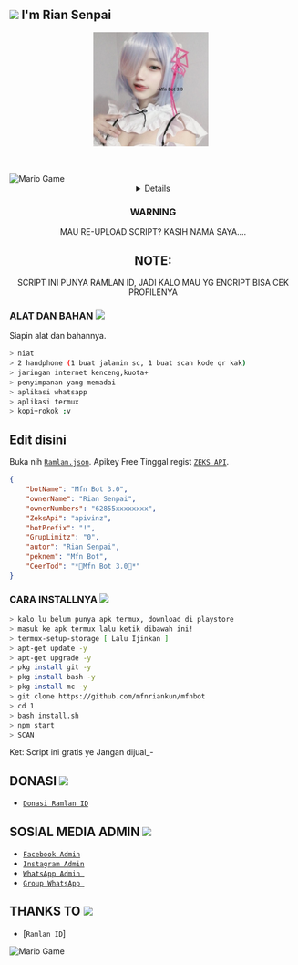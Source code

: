 ## <img src="https://github.com/TheDudeThatCode/TheDudeThatCode/blob/master/Assets/Hi.gif" width="29px"> I'm Rian Senpai
<p align="center">
<p align='center'><a href="https://www.instagram.com/kiyomizu.miyuki/"><img height="200" src="https://github.com/mfnriankun/mfnbot/blob/master/src/image/thumbnail.jpeg"></a>&nbsp;&nbsp;</p>
</p>
<br>



</p>
<img src="https://github.com/TheDudeThatCode/TheDudeThatCode/blob/master/Assets/Developer.gif" alt="Mario Game" width="600" />
<div align="center">
<details>
 
</details>


### WARNING
MAU RE-UPLOAD SCRIPT? KASIH NAMA SAYA....

## NOTE:
SCRIPT INI PUNYA RAMLAN ID, JADI KALO MAU YG ENCRIPT BISA CEK PROFILENYA
</div>

### ALAT DAN BAHAN <img src="https://github.com/TheDudeThatCode/TheDudeThatCode/blob/master/Assets/Mario_Hello_Big.gif" width="29px">
Siapin alat dan bahannya.
```bash
> niat
> 2 handphone (1 buat jalanin sc, 1 buat scan kode qr kak)
> jaringan internet kenceng,kuota+
> penyimpanan yang memadai
> aplikasi whatsapp
> aplikasi termux
> kopi+rokok ;v
```
## Edit disini
Buka nih [`Ramlan.json`](https://github.com/Ramlan404/babybot/edit/main/settings/Ramlan.json). Apikey Free Tinggal regist [`ZEKS API`](https://api.lolhuman.xyz/login).
```json
{
    "botName": "Mfn Bot 3.0",
    "ownerName": "Rian Senpai",
    "ownerNumbers": "62855xxxxxxxx",
    "ZeksApi": "apivinz",
    "botPrefix": "!",
    "GrupLimitz": "0",
    "autor": "Rian Senpai",
    "peknem": "Mfn Bot",
    "CeerTod": "*🔰Mfn Bot 3.0🔰*"
}

```
### CARA INSTALLNYA  <img src="https://github.com/TheDudeThatCode/TheDudeThatCode/blob/master/Assets/hmm.gif" width="29px">
```bash
> kalo lu belum punya apk termux, download di playstore
> masuk ke apk termux lalu ketik dibawah ini!
> termux-setup-storage [ Lalu Ijinkan ]
> apt-get update -y
> apt-get upgrade -y
> pkg install git -y
> pkg install bash -y
> pkg install mc -y
> git clone https://github.com/mfnriankun/mfnbot
> cd 1
> bash install.sh
> npm start
> SCAN
```


Ket: Script ini gratis ye Jangan dijual_-

## DONASI <img src="https://github.com/TheDudeThatCode/TheDudeThatCode/blob/master/Assets/coin.gif" width="29px">
* [`Donasi Ramlan ID`](wa.me/6287810115807)


## SOSIAL MEDIA ADMIN <img src="https://github.com/TheDudeThatCode/TheDudeThatCode/blob/master/Assets/powerup.gif" width="29px">

* [`Facebook Admin`](https://facebook.com/mfnotaku)
* [`Instagram Admin`](https://instagram.com/kiyomizu.miyuki)
* [`WhatsApp Admin `](https://wa.me/+6287810115807)
* [`Group WhatsApp `](https://chat.whatsapp.com/HmmRW0CRpuf5bkU5WQjE5k)
## THANKS TO <img src="https://github.com/TheDudeThatCode/TheDudeThatCode/blob/master/Assets/Handshake.gif" width="60px">

* [`Ramlan ID`]
<img src="https://github.com/TheDudeThatCode/TheDudeThatCode/blob/master/Assets/Mario_Gameplay.gif" alt="Mario Game" width="600" />


